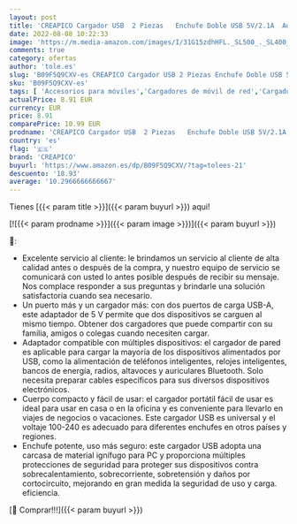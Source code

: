 ```yaml
---
layout: post
title: 'CREAPICO Cargador USB  2 Piezas   Enchufe Doble USB 5V/2.1A  Adaptador Corriente de 10 5W  Cargador Móvil para iPhone  Samsung  Huawei  Xiaomi  Motorola  Tableta  Auriculares  Parlantes - Negro'
date: 2022-08-08 10:22:33
image: 'https://m.media-amazon.com/images/I/31G15zdhHFL._SL500_._SL400_.jpg'
comments: true
category: ofertas
author: 'tole.es'
slug: 'B09F5Q9CXV-es CREAPICO Cargador USB 2 Piezas Enchufe Doble USB 5V/2.1A...'
sku: 'B09F5Q9CXV-es'
tags: [ 'Accesorios para móviles','Cargadores de móvil de red','Cargadores para móviles','Comunicación móvil y accesorios','Electrónica','creapico','iphone','🇪🇸', ]
actualPrice: 8.91 EUR
currency: EUR
price: 8.91
comparePrice: 10.99 EUR
prodname: 'CREAPICO Cargador USB  2 Piezas   Enchufe Doble USB 5V/2.1A  Adaptador Corriente de 10 5W  Cargador Móvil para iPhone  Samsung  Huawei  Xiaomi  Motorola  Tableta  Auriculares  Parlantes - Negro'
country: 'es'
flag: '🇪🇸'
brand: 'CREAPICO'
buyurl: 'https://www.amazon.es/dp/B09F5Q9CXV/?tag=tolees-21'
descuento: '18.93'
average: '10.2966666666667'
---
```


Tienes [{{< param title >}}]({{< param buyurl >}}) aqui!

[![{{< param prodname >}}]({{< param image >}})]({{< param buyurl >}})

🔎:

- Excelente servicio al cliente: le brindamos un servicio al cliente de alta calidad antes o después de la compra, y nuestro equipo de servicio se comunicará con usted lo antes posible después de recibir su mensaje. Nos complace responder a sus preguntas y brindarle una solución satisfactoria cuando sea necesario.
- Un puerto más y un cargador más: con dos puertos de carga USB-A, este adaptador de 5 V permite que dos dispositivos se carguen al mismo tiempo. Obtener dos cargadores que puede compartir con su familia, amigos o colegas cuando necesiten cargar.
- Adaptador compatible con múltiples dispositivos: el cargador de pared es aplicable para cargar la mayoría de los dispositivos alimentados por USB, como la alimentación de teléfonos inteligentes, relojes inteligentes, bancos de energía, radios, altavoces y auriculares Bluetooth. Solo necesita preparar cables específicos para sus diversos dispositivos electrónicos.
- Cuerpo compacto y fácil de usar: el cargador portátil fácil de usar es ideal para usar en casa o en la oficina y es conveniente para llevarlo en viajes de negocios o vacaciones. Este cargador USB es universal y el voltaje 100-240 es adecuado para diferentes enchufes en otros países y regiones.
- Enchufe potente, uso más seguro: este cargador USB adopta una carcasa de material ignífugo para PC y proporciona múltiples protecciones de seguridad para proteger sus dispositivos contra sobrecalentamiento, sobrecorriente, sobretensión y daños por cortocircuito, mejorando en gran medida la seguridad de uso y carga. eficiencia.

[🛒 Comprar!!!]({{< param buyurl >}})
